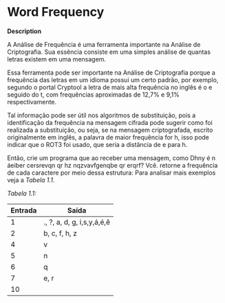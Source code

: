 # Word Frequency

**Description**

A Análise de Frequência é uma ferramenta importante na Análise de Criptografia. Sua essência consiste em uma simples análise de quantas letras existem em uma mensagem.

Essa ferramenta pode ser importante na Análise de Criptografia porque a frequência das letras em um idioma possui um certo padrão, por exemplo, segundo o portal Cryptool a letra de mais alta frequência no inglês é o e seguido do t, com frequências aproximadas de 12,7% e 9,1% respectivamente.

Tal informação pode ser útil nos algoritmos de substituição, pois a identificação da frequência na mensagem cifrada pode sugerir como foi realizada a substituição, ou seja, se na mensagem criptografada, escrito originalmente em inglês, a palavra de maior frequência for h, isso pode indicar que o ROT3 foi usado, que seria a distância de e para h.

Então, crie um programa que ao receber uma mensagem, como Dhny é n áeiber cersrevqn qr hz nqzvavfgenqbe qr erqrf? Vcê. retorne a frequência de cada caractere por meio dessa estrutura:
Para analisar mais exemplos veja a _Tabela 1.1_.

_Tabela 1.1:_

| Entrada           | Saída                   |
| ----------------  | ----------------------- |
| 1                 | ., ?, a, d, g, i,s,y,á,é,ê   |
| 2                 | b, c, f, h, z   |
| 4                 | v  |
| 5                 | n  |
| 6                 | q  |
| 7                 | e, r  |
| 10                | ` `  |
